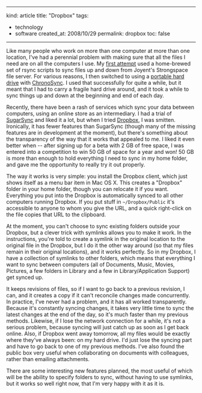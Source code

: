 -----
kind: article
title: "Dropbox"
tags:
- technology
- software
created_at: 2008/10/29
permalink: dropbox
toc: false
-----

<p>Like many people who work on more than one computer at more than one location, I've had a perennial problem with making sure that all the files I need are on all the computers I use. My <a href="http://www.rousette.org.uk/blog/archives/rsyncing-two-computers-via-a-server/">first attempt</a> used a home-brewed set of rsync scripts to sync files up and down from Joyent's Strongspace file server. For various reasons, I then switched to using a <a href="http://www.rousette.org.uk/blog/archives/synching-my-macs-part-two/">portable hard drive</a> with <a href="http://www.econtechnologies.com/site/Pages/ChronoSync/chrono_overview.html">ChronoSync</a>. I used that successfully for quite a while, but it meant that I had to carry a fragile hard drive around, and it took a while to sync things up and down at the beginning and end of each day.</p>

<p>Recently, there have been a rash of services which sync your data between computers, using an online store as an intermediary. I had a trial of <a href="http://www.sugarsync.com/">SugarSync</a> and liked it a lot, but when I tried <a href="https://www.getdropbox.com/">Dropbox</a>, I was smitten. Ironically, it has fewer features than SugarSync (though many of the missing features are in development at the moment), but there's something about the transparency of the way that it works that appealed to me. I liked it even better when -- after signing up for a beta with 2 GB of free space, I was entered into a competition to win 50 GB of space for a year and won! 50 GB is more than enough to hold everything I need to sync in my home folder, and gave me the opportunity to really try it out properly.</p>

<p>The way it works is very simple: you install the Dropbox client, which just shows itself as a menu bar item in Mac OS X. This creates a "Dropbox" folder in your home folder, though you can relocate it if you want. Everything you put into the Dropbox is automatically synced to all other computers running Dropbox. If you put stuff in <code>~/Dropbox/Public</code> it's accessible to anyone to whom you give the URL, and a quick right-click on the file copies that URL to the clipboard.</p>

<p>At the moment, you can't choose to sync existing folders outside your Dropbox, but a clever trick with symlinks allows you to make it work. In the instructions, you're told to create a symlink in the original location to the original file in the Dropbox, but I do it the other way around (so that my files remain in their original locations), and it works perfectly. So in my Dropbox, I have a collection of symlinks to other folders, which means that everything I want to sync between computers (all of Documents, Music, Movies, Pictures, a few folders in Library and a few in Library/Application Support) get synced up.</p>

<p>It keeps revisions of files, so if I want to go back to a previous revision, I can, and it creates a copy if it can't reconcile changes made concurrently. In practice, I've never had a problem, and it has all worked transparently. Because it's constantly syncing changes, it takes very little time to sync the latest changes at the end of the day, so it's much faster than my previous methods. Likewise, if I lose the network connection for a while, it's not a serious problem, because syncing will just catch up as soon as I get back online. Also, if Dropbox went away tomorrow, all my files would be exactly where they've always been: on my hard drive. I'd just lose the syncing part and have to go back to one of my previous methods. I've also found the public box very useful when collaborating on documents with colleagues, rather than emailing attachments.</p>

<p>There are some interesting new features planned, the most useful of which will be the ability to specify folders to sync, without having to use symlinks, but it works so well right now, that I'm very happy with it as it is.</p>


